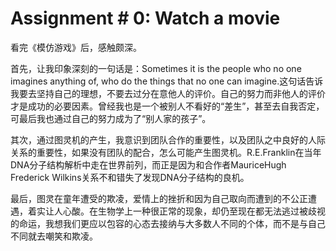 # Assignment # 0: Watch a movie

看完《模仿游戏》后，感触颇深。

首先，让我印象深刻的一句话是：Sometimes it is the people who no one imagines anything of, who do the things that no one can imagine.这句话告诉我要去坚持自己的理想，不要去过分在意他人的评价。自己的努力而非他人的评价才是成功的必要因素。曾经我也是一个被别人不看好的“差生”，甚至去自我否定，可最后我也通过自己的努力成为了“别人家的孩子”。

其次，通过图灵机的产生，我意识到团队合作的重要性，以及团队之中良好的人际关系的重要性，如果没有团队的配合，怎么可能产生图灵机。R.E.Franklin在当年DNA分子结构解析中走在世界前列，而正是因为和合作者MauriceHugh Frederick Wilkins关系不和错失了发现DNA分子结构的良机。

最后，图灵在童年遭受的欺凌，爱情上的挫折和因为自己取向而遭到的不公正遭遇，着实让人心酸。在生物学上一种很正常的现象，却仍至现在都无法逃过被歧视的命运，我想我们更应以包容的心态去接纳与大多数人不同的个体，而不是与自己不同就去嘲笑和欺凌。


